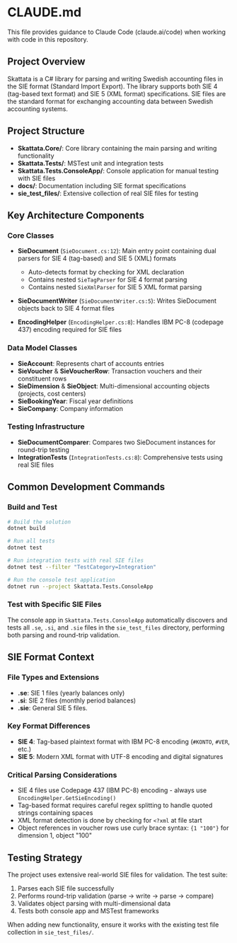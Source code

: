 # CLAUDE.md

This file provides guidance to Claude Code (claude.ai/code) when working with code in this repository.

## Project Overview

Skattata is a C# library for parsing and writing Swedish accounting files in the SIE format (Standard Import Export). The library supports both SIE 4 (tag-based text format) and SIE 5 (XML format) specifications. SIE files are the standard format for exchanging accounting data between Swedish accounting systems.

## Project Structure

- **Skattata.Core/**: Core library containing the main parsing and writing functionality
- **Skattata.Tests/**: MSTest unit and integration tests
- **Skattata.Tests.ConsoleApp/**: Console application for manual testing with SIE files
- **docs/**: Documentation including SIE format specifications
- **sie_test_files/**: Extensive collection of real SIE files for testing

## Key Architecture Components

### Core Classes

- **SieDocument** (`SieDocument.cs:12`): Main entry point containing dual parsers for SIE 4 (tag-based) and SIE 5 (XML) formats
  - Auto-detects format by checking for XML declaration
  - Contains nested `SieTagParser` for SIE 4 format parsing
  - Contains nested `SieXmlParser` for SIE 5 XML format parsing

- **SieDocumentWriter** (`SieDocumentWriter.cs:5`): Writes SieDocument objects back to SIE 4 format files

- **EncodingHelper** (`EncodingHelper.cs:8`): Handles IBM PC-8 (codepage 437) encoding required for SIE files

### Data Model Classes
- **SieAccount**: Represents chart of accounts entries
- **SieVoucher** & **SieVoucherRow**: Transaction vouchers and their constituent rows
- **SieDimension** & **SieObject**: Multi-dimensional accounting objects (projects, cost centers)
- **SieBookingYear**: Fiscal year definitions
- **SieCompany**: Company information

### Testing Infrastructure
- **SieDocumentComparer**: Compares two SieDocument instances for round-trip testing
- **IntegrationTests** (`IntegrationTests.cs:8`): Comprehensive tests using real SIE files

## Common Development Commands

### Build and Test
```bash
# Build the solution
dotnet build

# Run all tests
dotnet test

# Run integration tests with real SIE files
dotnet test --filter "TestCategory=Integration"

# Run the console test application
dotnet run --project Skattata.Tests.ConsoleApp
```

### Test with Specific SIE Files
The console app in `Skattata.Tests.ConsoleApp` automatically discovers and tests all `.se`, `.si`, and `.sie` files in the `sie_test_files` directory, performing both parsing and round-trip validation.

## SIE Format Context

### File Types and Extensions
- **.se**: SIE 1 files (yearly balances only)
- **.si**: SIE 2 files (monthly period balances) 
- **.sie**: General SIE 5 files. 

### Key Format Differences
- **SIE 4**: Tag-based plaintext format with IBM PC-8 encoding (`#KONTO`, `#VER`, etc.)
- **SIE 5**: Modern XML format with UTF-8 encoding and digital signatures

### Critical Parsing Considerations
- SIE 4 files use Codepage 437 (IBM PC-8) encoding - always use `EncodingHelper.GetSieEncoding()`
- Tag-based format requires careful regex splitting to handle quoted strings containing spaces
- XML format detection is done by checking for `<?xml` at file start
- Object references in voucher rows use curly brace syntax: `{1 "100"}` for dimension 1, object "100"

## Testing Strategy

The project uses extensive real-world SIE files for validation. The test suite:
1. Parses each SIE file successfully
2. Performs round-trip validation (parse → write → parse → compare)
3. Validates object parsing with multi-dimensional data
4. Tests both console app and MSTest frameworks

When adding new functionality, ensure it works with the existing test file collection in `sie_test_files/`.